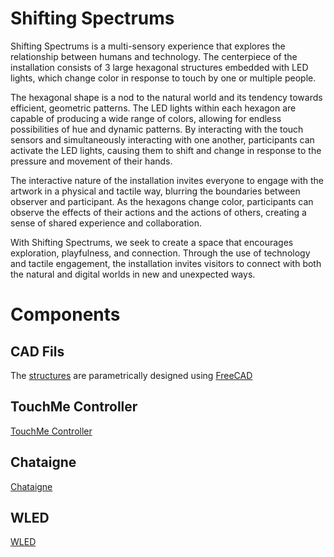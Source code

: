 # Shifting Spectrums

Shifting Spectrums is a multi-sensory experience that explores the relationship between humans and technology. The centerpiece of the installation consists of 3 large hexagonal structures embedded with LED lights, which change color in response to touch by one or multiple people.

The hexagonal shape is a nod to the natural world and its tendency towards efficient, geometric patterns. The LED lights within each hexagon are capable of producing a wide range of colors, allowing for endless possibilities of hue and dynamic patterns. By interacting with the touch sensors and simultaneously interacting with one another, participants can activate the LED lights, causing them to shift and change in response to the pressure and movement of their hands.

The interactive nature of the installation invites everyone to engage with the artwork in a physical and tactile way, blurring the boundaries between observer and participant. As the hexagons change color, participants can observe the effects of their actions and the actions of others, creating a sense of shared experience and collaboration.

With Shifting Spectrums, we seek to create a space that encourages exploration, playfulness, and connection. Through the use of technology and tactile engagement, the installation invites visitors to connect with both the natural and digital worlds in new and unexpected ways.

# Components
## CAD Fils
The [structures](./cad) are parametrically designed using [FreeCAD](https://www.freecad.org/index.php?lang=en)

## TouchMe Controller
[TouchMe Controller](https://shop.playtronica.com/products/touchme)

## Chataigne
[Chataigne](https://benjamin.kuperberg.fr/chataigne/en)

## WLED
[WLED](https://kno.wled.ge/)